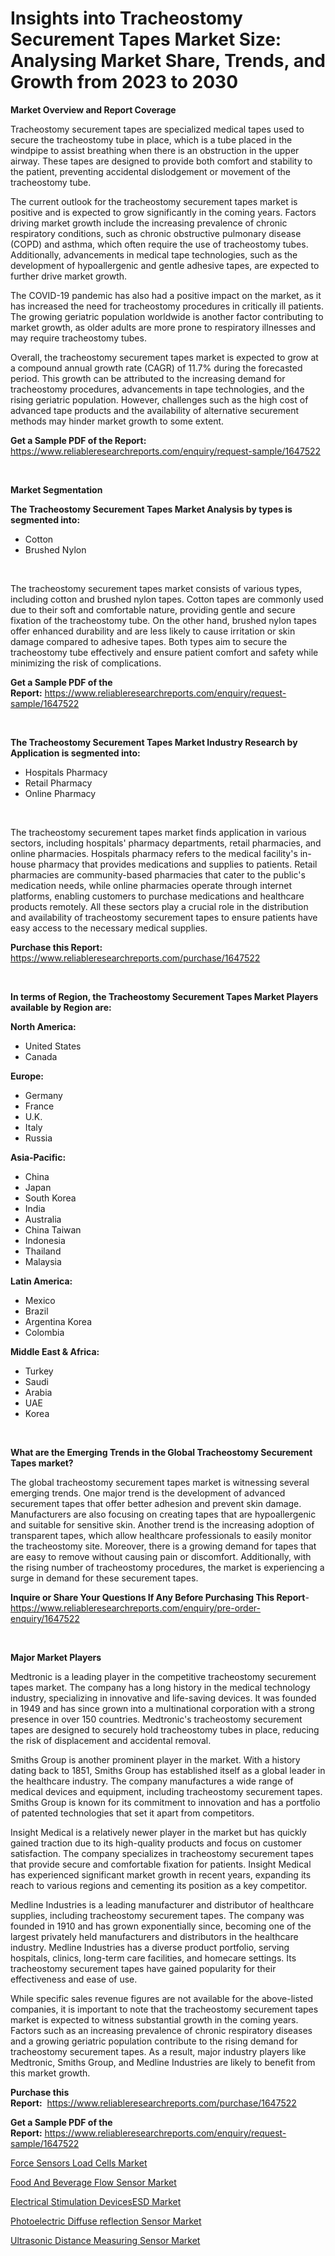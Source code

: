 <p><h1>Insights into Tracheostomy Securement Tapes Market Size: Analysing Market Share, Trends, and Growth from 2023 to 2030</h1></p><p><strong>Market Overview and Report Coverage</strong></p>
<p><p>Tracheostomy securement tapes are specialized medical tapes used to secure the tracheostomy tube in place, which is a tube placed in the windpipe to assist breathing when there is an obstruction in the upper airway. These tapes are designed to provide both comfort and stability to the patient, preventing accidental dislodgement or movement of the tracheostomy tube.</p><p>The current outlook for the tracheostomy securement tapes market is positive and is expected to grow significantly in the coming years. Factors driving market growth include the increasing prevalence of chronic respiratory conditions, such as chronic obstructive pulmonary disease (COPD) and asthma, which often require the use of tracheostomy tubes. Additionally, advancements in medical tape technologies, such as the development of hypoallergenic and gentle adhesive tapes, are expected to further drive market growth.</p><p>The COVID-19 pandemic has also had a positive impact on the market, as it has increased the need for tracheostomy procedures in critically ill patients. The growing geriatric population worldwide is another factor contributing to market growth, as older adults are more prone to respiratory illnesses and may require tracheostomy tubes.</p><p>Overall, the tracheostomy securement tapes market is expected to grow at a compound annual growth rate (CAGR) of 11.7% during the forecasted period. This growth can be attributed to the increasing demand for tracheostomy procedures, advancements in tape technologies, and the rising geriatric population. However, challenges such as the high cost of advanced tape products and the availability of alternative securement methods may hinder market growth to some extent.</p></p>
<p><strong>Get a Sample PDF of the Report:</strong> <a href="https://www.reliableresearchreports.com/enquiry/request-sample/1647522">https://www.reliableresearchreports.com/enquiry/request-sample/1647522</a></p>
<p>&nbsp;</p>
<p><strong>Market Segmentation</strong></p>
<p><strong>The Tracheostomy Securement Tapes Market Analysis by types is segmented into:</strong></p>
<p><ul><li>Cotton</li><li>Brushed Nylon</li></ul></p>
<p>&nbsp;</p>
<p><p>The tracheostomy securement tapes market consists of various types, including cotton and brushed nylon tapes. Cotton tapes are commonly used due to their soft and comfortable nature, providing gentle and secure fixation of the tracheostomy tube. On the other hand, brushed nylon tapes offer enhanced durability and are less likely to cause irritation or skin damage compared to adhesive tapes. Both types aim to secure the tracheostomy tube effectively and ensure patient comfort and safety while minimizing the risk of complications.</p></p>
<p><strong>Get a Sample PDF of the Report:</strong>&nbsp;<a href="https://www.reliableresearchreports.com/enquiry/request-sample/1647522">https://www.reliableresearchreports.com/enquiry/request-sample/1647522</a></p>
<p>&nbsp;</p>
<p><strong>The Tracheostomy Securement Tapes Market Industry Research by Application is segmented into:</strong></p>
<p><ul><li>Hospitals Pharmacy</li><li>Retail Pharmacy</li><li>Online Pharmacy</li></ul></p>
<p>&nbsp;</p>
<p><p>The tracheostomy securement tapes market finds application in various sectors, including hospitals' pharmacy departments, retail pharmacies, and online pharmacies. Hospitals pharmacy refers to the medical facility's in-house pharmacy that provides medications and supplies to patients. Retail pharmacies are community-based pharmacies that cater to the public's medication needs, while online pharmacies operate through internet platforms, enabling customers to purchase medications and healthcare products remotely. All these sectors play a crucial role in the distribution and availability of tracheostomy securement tapes to ensure patients have easy access to the necessary medical supplies.</p></p>
<p><strong>Purchase this Report:</strong>&nbsp; <a href="https://www.reliableresearchreports.com/purchase/1647522">https://www.reliableresearchreports.com/purchase/1647522</a></p>
<p>&nbsp;</p>
<p><strong>In terms of Region, the Tracheostomy Securement Tapes Market Players available by Region are:</strong></p>
<p>
    <p> <strong> North America: </strong>
        <ul>
            <li>United States</li>
            <li>Canada</li>
        </ul>
        </p> 
    <p> <strong> Europe: </strong>
        <ul>
            <li>Germany</li>
            <li>France</li>
            <li>U.K.</li>
            <li>Italy</li>
            <li>Russia</li>
        </ul>
        </p> 
    <p> <strong> Asia-Pacific: </strong>
        <ul>
            <li>China</li>
            <li>Japan</li>
            <li>South Korea</li>
            <li>India</li>
            <li>Australia</li>
            <li>China Taiwan</li>
            <li>Indonesia</li>
            <li>Thailand</li>
            <li>Malaysia</li>
        </ul>
        </p> 
    <p> <strong> Latin America: </strong>
        <ul>
            <li>Mexico</li>
            <li>Brazil</li>
            <li>Argentina Korea</li>
            <li>Colombia</li>
        </ul>
        </p> 
    <p> <strong> Middle East & Africa: </strong>
        <ul>
            <li>Turkey</li>
            <li>Saudi</li>
            <li>Arabia</li>
            <li>UAE</li>
            <li>Korea</li>
        </ul>
    </p>
    </p>
<p>&nbsp;</p>
<p><strong>What are the Emerging Trends in the Global Tracheostomy Securement Tapes market?</strong></p>
<p><p>The global tracheostomy securement tapes market is witnessing several emerging trends. One major trend is the development of advanced securement tapes that offer better adhesion and prevent skin damage. Manufacturers are also focusing on creating tapes that are hypoallergenic and suitable for sensitive skin. Another trend is the increasing adoption of transparent tapes, which allow healthcare professionals to easily monitor the tracheostomy site. Moreover, there is a growing demand for tapes that are easy to remove without causing pain or discomfort. Additionally, with the rising number of tracheostomy procedures, the market is experiencing a surge in demand for these securement tapes.</p></p>
<p><strong>Inquire or Share Your Questions If Any Before Purchasing This Report</strong>- <a href="https://www.reliableresearchreports.com/enquiry/pre-order-enquiry/1647522">https://www.reliableresearchreports.com/enquiry/pre-order-enquiry/1647522</a></p>
<p>&nbsp;</p>
<p><strong>Major Market Players</strong></p>
<p><p>Medtronic is a leading player in the competitive tracheostomy securement tapes market. The company has a long history in the medical technology industry, specializing in innovative and life-saving devices. It was founded in 1949 and has since grown into a multinational corporation with a strong presence in over 150 countries. Medtronic's tracheostomy securement tapes are designed to securely hold tracheostomy tubes in place, reducing the risk of displacement and accidental removal.</p><p>Smiths Group is another prominent player in the market. With a history dating back to 1851, Smiths Group has established itself as a global leader in the healthcare industry. The company manufactures a wide range of medical devices and equipment, including tracheostomy securement tapes. Smiths Group is known for its commitment to innovation and has a portfolio of patented technologies that set it apart from competitors.</p><p>Insight Medical is a relatively newer player in the market but has quickly gained traction due to its high-quality products and focus on customer satisfaction. The company specializes in tracheostomy securement tapes that provide secure and comfortable fixation for patients. Insight Medical has experienced significant market growth in recent years, expanding its reach to various regions and cementing its position as a key competitor.</p><p>Medline Industries is a leading manufacturer and distributor of healthcare supplies, including tracheostomy securement tapes. The company was founded in 1910 and has grown exponentially since, becoming one of the largest privately held manufacturers and distributors in the healthcare industry. Medline Industries has a diverse product portfolio, serving hospitals, clinics, long-term care facilities, and homecare settings. Its tracheostomy securement tapes have gained popularity for their effectiveness and ease of use.</p><p>While specific sales revenue figures are not available for the above-listed companies, it is important to note that the tracheostomy securement tapes market is expected to witness substantial growth in the coming years. Factors such as an increasing prevalence of chronic respiratory diseases and a growing geriatric population contribute to the rising demand for tracheostomy securement tapes. As a result, major industry players like Medtronic, Smiths Group, and Medline Industries are likely to benefit from this market growth.</p></p>
<p><strong>Purchase this Report:</strong>&nbsp;&nbsp;<a href="https://www.reliableresearchreports.com/purchase/1647522">https://www.reliableresearchreports.com/purchase/1647522</a></p>
<p></p>
<p><strong>Get a Sample PDF of the Report:</strong>&nbsp;<a href="https://www.reliableresearchreports.com/enquiry/request-sample/1647522">https://www.reliableresearchreports.com/enquiry/request-sample/1647522</a></p>
<p><p><a href="https://medium.com/@leonorhaley2009/force-sensors-load-cells-market-competitive-analysis-market-trends-and-forecast-to-2030-7de693394b57">Force Sensors Load Cells Market</a></p><p><a href="https://medium.com/@enostillman2023/food-and-beverage-flow-sensor-market-the-key-to-successful-business-strategy-forecast-till-2030-cefafb08aaa5">Food And Beverage Flow Sensor Market</a></p><p><a href="https://medium.com/@alicehanson1974/electrical-stimulation-devicesesd-market-furnishes-information-on-market-share-market-trends-and-e00e4241f93f">Electrical Stimulation DevicesESD Market</a></p><p><a href="https://medium.com/@kaelapaucek/photoelectric-diffuse-reflection-sensor-market-trends-forecast-and-competitive-analysis-to-2030-acd5f3afd14b">Photoelectric Diffuse reflection Sensor Market</a></p><p><a href="https://medium.com/@morgancrist1926/ultrasonic-distance-measuring-sensor-market-insights-into-market-cagr-market-trends-and-growth-bbb16164985c">Ultrasonic Distance Measuring Sensor Market</a></p></p>